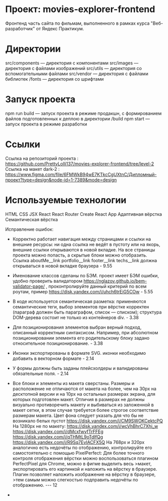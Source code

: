 # Проект: movies-explorer-frontend
Фронтенд часть сайта по фильмам, выполненного в рамках курса "Веб-разработчик" от Яндекс Практикум.

# Директории
src/components — директория с компонентами
src/images — директория с файлами изображений
src/utils — директория со вспомогательными файлами
src/vendor — директория с файлами библиотек
/fonts — директория со шрифтами

# Запуск проекта

npm run build — запуск проекта в режиме продакшн, с формированием файлов подготовленных к деплою в директории /build
npm start — запуск проекта в режиме разработки

# Ссылки
Ссылка на репозиторий проекта : https://github.com/PrettyLolli137/movies-explorer-frontend/tree/level-2
Ссылка на макет dark-2 : https://www.figma.com/file/6FMWkB94wE7KTkcCgUXtnC/Дипломный-проект?type=design&node-id=1-7389&mode=design

# Используемые технологии
HTML
CSS
JSX
React
React Router
Create React App
Адаптивная вёрстка
Семантическая вёрстка




Исправление ошибок:

- Корректно работает навигация между страницами и ссылки на внешние ресурсы: ни одна ссылка не ведёт в пустоту или на якорь, внешние ссылки открываются в новой вкладке. На все страницы проекта можно попасть, а скрытые блоки можно отобразить.
Ссылка aboutMe__link portfolio__link footer__link techs__link должна открываться в новой вкладке браузера -  9.55

- Именование классов сделаны по БЭМ.
проект имеет БЭМ ошибки, удобно проверить валидатором https://nglazov.github.io/bem-validator-page/ , проконтролируйте данный критерий по всем роутам, пример https://disk.yandex.com/i/uhch6trEiG5COw - 5.55

- В коде используется семантическая разметка: применяются семантические теги, выбор элементов при вёрстке
корректен (параграф должен быть параграфом, список — списком); структура DOM-дерева состоит не только
из контейнеров div. -  3.38

- Для позиционирования элементов выбран верный подход, описанный корректным синтаксисом. Например,
при абсолютном позиционировании элемента его родительскому блоку задано относительное
позиционирование. - 3.38

- Иконки экспортированы в формате SVG.
иконки необходимо добавить в векторном формате - 2.14

- У формы должны быть заданы плейсхолдеры и валидированы обязательные поля. - 2.14

- Все блоки и элементы из макета сверстаны. Размеры и расположение не отличаются от макета на более, чем на 30px на десктопной версии и на 10px на остальных размерах экрана, для которых подготовлен макет. Отличия в размерах не должны визуально противоречить макету и выбиваться из заложенной в макет сетки, в этом случае требуется более строгое соответствие размерам макета.
Цвет фона следует указать для <body> что бы не возникало белых пустот https://disk.yandex.com/i/CM9SWOKCektcPQ
На 1280px не по макету:
https://disk.yandex.com/i/wcVhBhrC7Xhi_w
https://disk.yandex.com/i/dMcxfwyfTrFFEg
https://disk.yandex.com/i/qTHMtL9oTdlfQg
https://disk.yandex.com/i/R9Sq7EvIACFX5Q
На 768px и 320px аналогично есть недочёты по отображению, контролируйте его самостоятельно с помощью PixelPerfect:
Для более точного контроля отображения вёрстки можно воспользоваться плагином PerfectPixel для Chrome, можно в фигме выделить весь >макет, экспортировать его картинкой и наложить на вёрстку в браузере. Плагин позволяет наложить изображение на вёрстку в браузере, >тем самым можно слегкостью подправить недочёты по отображению.  ---   12

- 